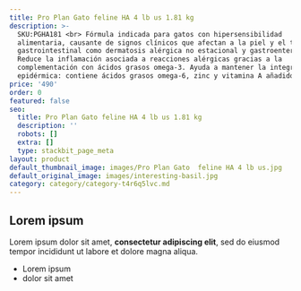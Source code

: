 ```yaml
---
title: Pro Plan Gato feline HA 4 lb us 1.81 kg
description: >-
  SKU:PGHA181 <br> Fórmula indicada para gatos con hipersensibilidad
  alimentaria, causante de signos clínicos que afectan a la piel y el tracto
  gastrointestinal como dermatosis alérgica no estacional y gastroenteritis.
  Reduce la inflamación asociada a reacciones alérgicas gracias a la
  complementación con ácidos grasos omega-3. Ayuda a mantener la integridad
  epidérmica: contiene ácidos grasos omega-6, zinc y vitamina A añadidos
price: '490'
order: 0
featured: false
seo:
  title: Pro Plan Gato feline HA 4 lb us 1.81 kg
  description: ''
  robots: []
  extra: []
  type: stackbit_page_meta
layout: product
default_thumbnail_image: images/Pro Plan Gato  feline HA 4 lb us.jpg
default_original_image: images/interesting-basil.jpg
category: category/category-t4r6q5lvc.md
---
```

## Lorem ipsum

Lorem ipsum dolor sit amet, **consectetur adipiscing elit**, sed do eiusmod tempor incididunt ut labore et dolore magna aliqua.

- Lorem ipsum
- dolor sit amet